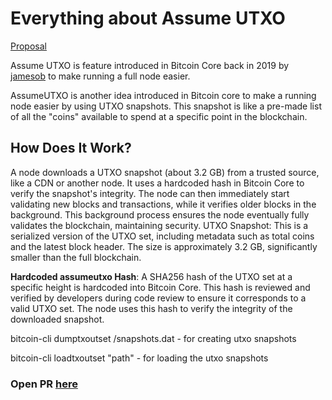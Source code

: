 # Everything about Assume UTXO

[Proposal](https://github.com/jamesob/assumeutxo-docs/tree/2019-04-proposal/proposal)

Assume UTXO is feature introduced in Bitcoin Core back in 2019 by [jamesob](github.com/jamesob) to make running a full node easier. 


AssumeUTXO is another idea introduced in Bitcoin core to make a running node easier by using UTXO snapshots. This snapshot is like a pre-made list of all the "coins" available to spend at a specific point in the blockchain. 

## How Does It Work?
A node downloads a UTXO snapshot (about 3.2 GB) from a trusted source, like a CDN or another node.
It uses a hardcoded hash in Bitcoin Core to verify the snapshot's integrity.
The node can then immediately start validating new blocks and transactions, while it verifies older blocks in the background.
This background process ensures the node eventually fully validates the blockchain, maintaining security.
UTXO Snapshot: This is a serialized version of the UTXO set, including metadata such as total coins and the latest block header. The size is approximately 3.2 GB, significantly smaller than the full blockchain.

**Hardcoded assumeutxo Hash**: A SHA256 hash of the UTXO set at a specific height is hardcoded into Bitcoin Core. This hash is reviewed and verified by developers during code review to ensure it corresponds to a valid UTXO set. The node uses this hash to verify the integrity of the downloaded snapshot.

bitcoin-cli dumptxoutset  <output file location>/snapshots.dat - for creating utxo snapshots

bitcoin-cli loadtxoutset "path" - for loading the utxo snapshots

### Open PR [here](https://github.com/bitcoin/bitcoin/pull/15606)










